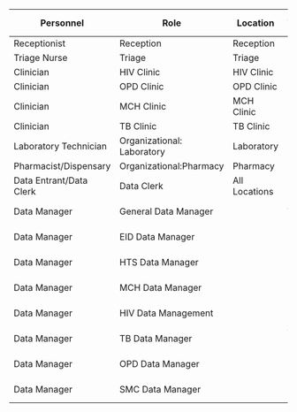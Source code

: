 | Personnel               | Role                       | Location     | Access To   |
|-------------------------|----------------------------|--------------|-------------|
| Receptionist            | Reception                  | Reception    |             |
| Triage Nurse            | Triage                     | Triage       |             |
| Clinician               | HIV Clinic                 | HIV Clinic   |             |
| Clinician               | OPD Clinic                 | OPD Clinic   |             |
| Clinician               | MCH Clinic                 | MCH Clinic   |             |
| Clinician               | TB Clinic                  | TB Clinic    |             |
| Laboratory Technician   | Organizational: Laboratory | Laboratory   |             |
| Pharmacist/Dispensary   | Organizational:Pharmacy    | Pharmacy     |             |
| Data Entrant/Data Clerk | Data Clerk                 | All Locations|             |
| Data Manager            | General Data Manager       |              | All Reports |
| Data Manager            | EID Data Manager           |              | EID Reports |
| Data Manager            | HTS Data Manager           |              | HTS Reports |
| Data Manager            | MCH Data Manager           |              | MCH Reports |
| Data Manager            | HIV Data Management        |              | HIV Reports |
| Data Manager            | TB Data Manager            |              | TB Reports  |
| Data Manager            | OPD Data Manager           |              | OPD Reports |
| Data Manager            | SMC Data Manager           |              | SMC Reports |